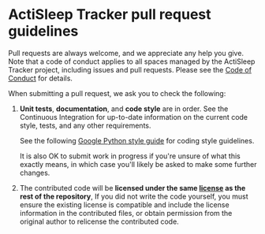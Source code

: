 # ActiSleep Tracker pull request guidelines

Pull requests are always welcome, and we appreciate any help you give. Note that a code of conduct applies to all spaces managed by the ActiSleep Tracker project, including issues and pull requests. Please see the [Code of Conduct](CODE_OF_CONDUCT.md) for details.

When submitting a pull request, we ask you to check the following:

1. **Unit tests**, **documentation**, and **code style** are in order.
   See the Continuous Integration for up-to-date information on the current code style, tests, and any other requirements.

   See the following [Google Python style guide](https://google.github.io/styleguide/pyguide.html#3164-guidelines-derived-from-guidos-recommendations) for coding style guidelines.

   It is also OK to submit work in progress if you're unsure of what this exactly means, in which case you'll likely be asked to make some further changes.

2. The contributed code will be **licensed under the same [license](LICENSE) as the rest of the repository**, If you did not write the code yourself, you must ensure the existing license is compatible and include the license information in the contributed files, or obtain permission from the original author to relicense the contributed code.

